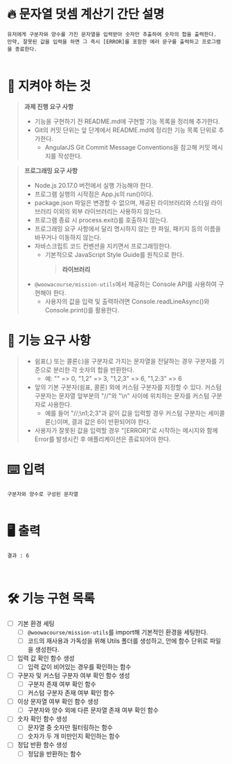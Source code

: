# 🔥 문자열 덧셈 계산기 간단 설명

`유저에게 구분자와 양수를 가진 문자열을 입력받아 숫자만 추출하여 숫자의 합을 출력한다.`<br/>
`만약, 잘못된 값을 입력을 하면 그 즉시 [ERROR]를 포함한 에러 문구를 출력하고 프로그램을 종료한다.`
<br />
<br />

# 🤙 지켜야 하는 것

> **과제 진행 요구 사항**
>
> - 기능을 구현하기 전 README.md에 구현할 기능 목록을 정리해 추가한다.
> - Git의 커밋 단위는 앞 단계에서 README.md에 정리한 기능 목록 단위로 추가한다.
>   - AngularJS Git Commit Message Conventions을 참고해 커밋 메시지를 작성한다.

> **프로그래밍 요구 사항**
>
> - Node.js 20.17.0 버전에서 실행 가능해야 한다.
> - 프로그램 실행의 시작점은 App.js의 run()이다.
> - package.json 파일은 변경할 수 없으며, 제공된 라이브러리와 스타일 라이브러리 이외의 외부 라이브러리는 사용하지 않는다.
> - 프로그램 종료 시 process.exit()를 호출하지 않는다.
> - 프로그래밍 요구 사항에서 달리 명시하지 않는 한 파일, 패키지 등의 이름을 바꾸거나 이동하지 않는다.
> - 자바스크립트 코드 컨벤션을 지키면서 프로그래밍한다.
>   - 기본적으로 JavaScript Style Guide를 원칙으로 한다.
>     > **라이브러리**
> - `@woowacourse/mission-utils`에서 제공하는 Console API를 사용하여 구현해야 한다.
>   - 사용자의 값을 입력 및 출력하려면 Console.readLineAsync()와 Console.print()를 활용한다.
>     <br />

# 🙏 기능 요구 사항

> - 쉼표(,) 또는 콜론(:)을 구분자로 가지는 문자열을 전달하는 경우 구분자를 기준으로 분리한 각 숫자의 합을 반환한다.
>   - 예: "" => 0, "1,2" => 3, "1,2,3" => 6, "1,2:3" => 6
> - 앞의 기본 구분자(쉼표, 콜론) 외에 커스텀 구분자를 지정할 수 있다. 커스텀 구분자는 문자열 앞부분의 "//"와 "\n" 사이에 위치하는 문자를 커스텀 구분자로 사용한다.
>   - 예를 들어 "//;\n1;2;3"과 같이 값을 입력할 경우 커스텀 구분자는 세미콜론(;)이며, 결과 값은 6이 반환되어야 한다.
> - 사용자가 잘못된 값을 입력할 경우 "[ERROR]"로 시작하는 메시지와 함께 Error를 발생시킨 후 애플리케이션은 종료되어야 한다.
>   <br/>

# ⌨️ **입력**

`구분자와 양수로 구성된 문자열`
<br/>
<br/>

# 🖥️ **출력**

```
결과 : 6
```

<br />

# 🛠️ 기능 구현 목록

- [ ] 기본 환경 세팅
  - [ ] `@woowacourse/mission-utils`를 import해 기본적인 환경을 세팅한다.
  - [ ] 코드의 재사용과 가독성을 위해 Utils 폴더를 생성하고, 안에 함수 단위로 파일을 생성한다.
- [ ] 입력 값 확인 함수 생성
  - [ ] 입력 값이 비어있는 경우를 확인하는 함수
- [ ] 구분자 및 커스텀 구분자 여부 확인 함수 생성
  - [ ] 구분자 존재 여부 확인 함수
  - [ ] 커스텀 구분자 존재 여부 확인 함수
- [ ] 이상 문자열 여부 확인 함수 생성
  - [ ] 구분자와 양수 외에 다른 문자열 존재 여부 확인 함수
- [ ] 숫자 확인 함수 생성
  - [ ] 문자열 중 숫자만 필터링하는 함수
  - [ ] 숫자가 두 개 미만인지 확인하는 함수
- [ ] 정답 반환 함수 생성
  - [ ] 정답을 반환하는 함수
